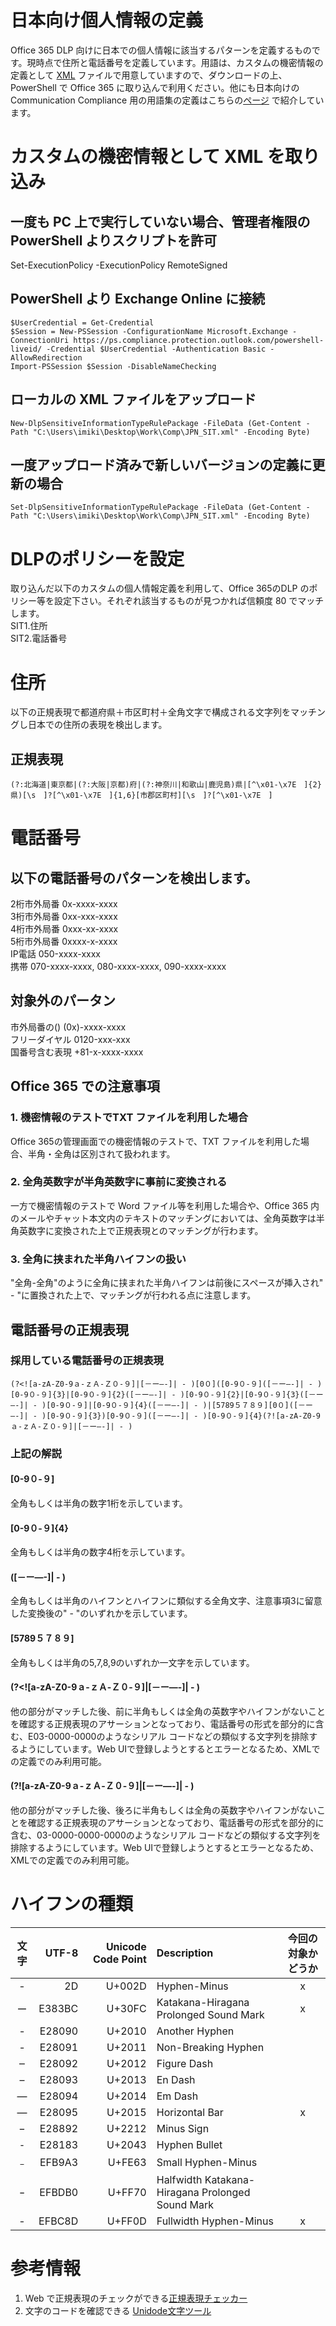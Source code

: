 # 日本向け個人情報の定義
Office 365 DLP 向けに日本での個人情報に該当するパターンを定義するものです。現時点で住所と電話番号を定義しています。用語は、カスタムの機密情報の定義として [XML](https://github.com/YoshihiroIchinose/JPN-CC/blob/master/JPN_SIT.xml) ファイルで用意していますので、ダウンロードの上、PowerShell で Office 365 に取り込んで利用ください。他にも日本向けの Communication Compliance 用の用語集の定義はこちらの[ページ](https://github.com/YoshihiroIchinose/JPN-CC/blob/master/README.md) で紹介しています。

# カスタムの機密情報として XML を取り込み
## 一度も PC 上で実行していない場合、管理者権限の PowerShell よりスクリプトを許可
Set-ExecutionPolicy -ExecutionPolicy RemoteSigned

## PowerShell より Exchange Online に接続
    $UserCredential = Get-Credential
    $Session = New-PSSession -ConfigurationName Microsoft.Exchange -ConnectionUri https://ps.compliance.protection.outlook.com/powershell-liveid/ -Credential $UserCredential -Authentication Basic -AllowRedirection
    Import-PSSession $Session -DisableNameChecking

## ローカルの XML ファイルをアップロード
    New-DlpSensitiveInformationTypeRulePackage -FileData (Get-Content -Path "C:\Users\imiki\Desktop\Work\Comp\JPN_SIT.xml" -Encoding Byte)

## 一度アップロード済みで新しいバージョンの定義に更新の場合
    Set-DlpSensitiveInformationTypeRulePackage -FileData (Get-Content -Path "C:\Users\imiki\Desktop\Work\Comp\JPN_SIT.xml" -Encoding Byte)
    
# DLPのポリシーを設定
取り込んだ以下のカスタムの個人情報定義を利用して、Office 365のDLP のポリシー等を設定下さい。それぞれ該当するものが見つかれば信頼度 80 でマッチします。  
SIT1.住所  
SIT2.電話番号  

# 住所
以下の正規表現で都道府県＋市区町村＋全角文字で構成される文字列をマッチングし日本での住所の表現を検出します。
## 正規表現
    (?:北海道|東京都|(?:大阪|京都)府|(?:神奈川|和歌山|鹿児島)県|[^\x01-\x7E　]{2}県)[\s　]?[^\x01-\x7E　]{1,6}[市郡区町村][\s　]?[^\x01-\x7E　]
# 電話番号
## 以下の電話番号のパターンを検出します。  
2桁市外局番 0x-xxxx-xxxx  
3桁市外局番 0xx-xxx-xxxx  
4桁市外局番 0xxx-xx-xxxx  
5桁市外局番 0xxxx-x-xxxx  
IP電話 050-xxxx-xxxx  
携帯 070-xxxx-xxxx, 080-xxxx-xxxx, 090-xxxx-xxxx  
## 対象外のパータン  
市外局番の() (0x)-xxxx-xxxx  
フリーダイヤル 0120-xxx-xxx  
国番号含む表現 +81-x-xxxx-xxxx  

## Office 365 での注意事項
### 1. 機密情報のテストでTXT ファイルを利用した場合
Office 365の管理画面での機密情報のテストで、TXT ファイルを利用した場合、半角・全角は区別されて扱われます。
### 2. 全角英数字が半角英数字に事前に変換される
一方で機密情報のテストで Word ファイル等を利用した場合や、Office 365 内のメールやチャット本文内のテキストのマッチングにおいては、全角英数字は半角英数字に変換された上で正規表現とのマッチングが行わます。  
### 3. 全角に挟まれた半角ハイフンの扱い
"全角-全角"のように全角に挟まれた半角ハイフンは前後にスペースが挿入され" - "に置換された上で、マッチングが行われる点に注意します。  

## 電話番号の正規表現
### 採用している電話番号の正規表現
    (?<![a-zA-Z0-9ａ-ｚＡ-Ｚ０-９]|[－ー―-]| - )[0０]([0-9０-９]([－ー―-]| - )[0-9０-９]{3}|[0-9０-９]{2}([－ー―-]| - )[0-9０-９]{2}|[0-9０-９]{3}([－ー―-]| - )[0-9０-９]|[0-9０-９]{4}([－ー―-]| - )|[5789５７８９][0０]([－ー―-]| - )[0-9０-９]{3})[0-9０-９]([－ー―-]| - )[0-9０-９]{4}(?![a-zA-Z0-9ａ-ｚＡ-Ｚ０-９]|[－ー―-]| - )

### 上記の解説  
#### [0-9０-９]
全角もしくは半角の数字1桁を示しています。  
#### [0-9０-９]{4}
全角もしくは半角の数字4桁を示しています。  
#### ([－ー―-]| - )
全角もしくは半角のハイフンとハイフンに類似する全角文字、注意事項3に留意した変換後の" - "のいずれかを示しています。
#### [5789５７８９]
全角もしくは半角の5,7,8,9のいずれか一文字を示しています。  
#### (?<![a-zA-Z0-9ａ-ｚＡ-Ｚ０-９]|[－ー―-]| - )
他の部分がマッチした後、前に半角もしくは全角の英数字やハイフンがないことを確認する正規表現のアサーションとなっており、電話番号の形式を部分的に含む、E03-0000-0000のようなシリアル コードなどの類似する文字列を排除するようにしています。Web UIで登録しようとするとエラーとなるため、XMLでの定義でのみ利用可能。  
#### (?![a-zA-Z0-9ａ-ｚＡ-Ｚ０-９]|[－ー―-]| - )
他の部分がマッチした後、後ろに半角もしくは全角の英数字やハイフンがないことを確認する正規表現のアサーションとなっており、電話番号の形式を部分的に含む、03-0000-0000-0000のようなシリアル コードなどの類似する文字列を排除するようにしています。Web UIで登録しようとするとエラーとなるため、XMLでの定義でのみ利用可能。  

# ハイフンの種類
| 文字 | UTF-8 | Unicode Code Point | Description | 今回の対象かどうか |
|:---:|---:|---:|:---|:---:
| - | 2D | U+002D | Hyphen-Minus | x |
| ー | E383BC | U+30FC | Katakana-Hiragana Prolonged Sound Mark | x |
| ‐ | E28090 | U+2010 | Another Hyphen ||
| ‑ | E28091 | U+2011 | Non-Breaking Hyphen ||
| ‒ | E28092 | U+2012 | Figure Dash ||
| – | E28093 | U+2013 | En Dash ||
| — | E28094 | U+2014 | Em Dash ||
| ― | E28095 | U+2015 | Horizontal Bar | x |
| − | E28892 | U+2212 | Minus Sign ||
| ⁃ | E28183 | U+2043 | Hyphen Bullet ||
| ﹣ | EFB9A3 | U+FE63 | Small Hyphen-Minus ||
| ｰ | EFBDB0 | U+FF70 | Halfwidth Katakana-Hiragana Prolonged Sound Mark ||
| - | EFBC8D | U+FF0D | Fullwidth Hyphen-Minus | x |



# 参考情報
1. Web で正規表現のチェックができる[正規表現チェッカー](http://okumocchi.jp/php/re.php)  
1. 文字のコードを確認できる [Unidode文字ツール](https://www.marbacka.net/msearch/tool.php#chr2enc)  

